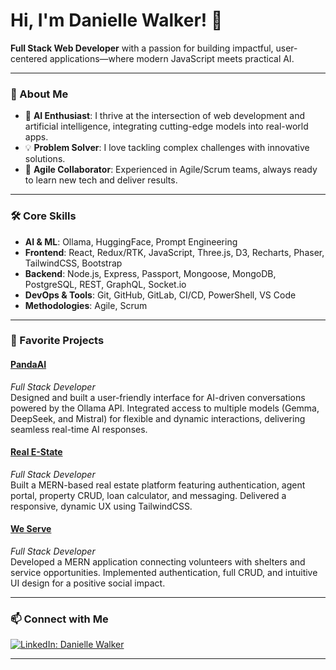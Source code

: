 # Hi, I'm Danielle Walker! 👋

**Full Stack Web Developer** with a passion for building impactful, user-centered applications—where modern JavaScript meets practical AI.

---

### 🚀 About Me

- 🧠 **AI Enthusiast**: I thrive at the intersection of web development and artificial intelligence, integrating cutting-edge models into real-world apps.
- 💡 **Problem Solver**: I love tackling complex challenges with innovative solutions.
- 🤝 **Agile Collaborator**: Experienced in Agile/Scrum teams, always ready to learn new tech and deliver results.

---

### 🛠️ Core Skills

- **AI & ML**: Ollama, HuggingFace, Prompt Engineering
- **Frontend**: React, Redux/RTK, JavaScript, Three.js, D3, Recharts, Phaser, TailwindCSS, Bootstrap
- **Backend**: Node.js, Express, Passport, Mongoose, MongoDB, PostgreSQL, REST, GraphQL, Socket.io
- **DevOps & Tools**: Git, GitHub, GitLab, CI/CD, PowerShell, VS Code
- **Methodologies**: Agile, Scrum

---

### 🌟 Favorite Projects

#### [PandaAI](#)
*Full Stack Developer*  
Designed and built a user-friendly interface for AI-driven conversations powered by the Ollama API. Integrated access to multiple models (Gemma, DeepSeek, and Mistral) for flexible and dynamic interactions, delivering seamless real-time AI responses.

#### [Real E-State](https://github.com/danidev7777/realestate)
*Full Stack Developer*  
Built a MERN-based real estate platform featuring authentication, agent portal, property CRUD, loan calculator, and messaging. Delivered a responsive, dynamic UX using TailwindCSS.

#### [We Serve](#)
*Full Stack Developer*  
Developed a MERN application connecting volunteers with shelters and service opportunities. Implemented authentication, full CRUD, and intuitive UI design for a positive social impact.

---

### 📫 Connect with Me

[![LinkedIn: Danielle Walker](https://img.shields.io/badge/-Danielle%20Walker-blue?style=flat-square&logo=Linkedin&logoColor=white&link=https://www.linkedin.com/in/danielle-walker-b0987a37a/)](https://www.linkedin.com/in/danielle-walker-b0987a37a/)

---

<!--
**Fun fact or quote:**  
_“Innovation is seeing what everybody has seen and thinking what nobody has thought.” — Dr. Albert Szent-Györgyi_
-->

<!--
**danidev7777/danidev7777** is a ✨ special ✨ repository because its `README.md` (this file) appears on your GitHub profile!
-->
